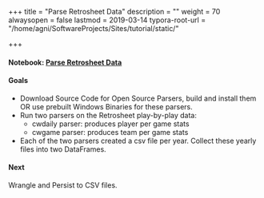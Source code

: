 +++
title = "Parse Retrosheet Data"
description = ""
weight = 70
alwaysopen = false
lastmod = 2019-03-14
typora-root-url = "/home/agni/SoftwareProjects/Sites/tutorial/static/"

+++

#### Notebook: [Parse Retrosheet Data](http://nbviewer.jupyter.org/github/sdiehl28/tutorial-jupyter-notebooks/blob/master/python/BB05-RetroParse.ipynb)

#### Goals
* Download Source Code for Open Source Parsers, build and install them OR use prebuilt Windows Binaries for these parsers.
* Run two parsers on the Retrosheet play-by-play data:
  * cwdaily parser: produces player per game stats
  * cwgame parser: produces team per game stats
* Each of the two parsers created a csv file per year.  Collect these yearly files into two DataFrames.

#### Next

Wrangle and Persist to CSV files.
